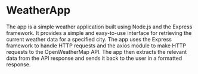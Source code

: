 # WeatherApp
The app is a simple weather application built using Node.js and the Express framework. It provides a simple and easy-to-use interface for retrieving the current weather data for a specified city. The app uses the Express framework to handle HTTP requests and the axios module to make HTTP requests to the OpenWeatherMap API. The app then extracts the relevant data from the API response and sends it back to the user in a formatted response.
